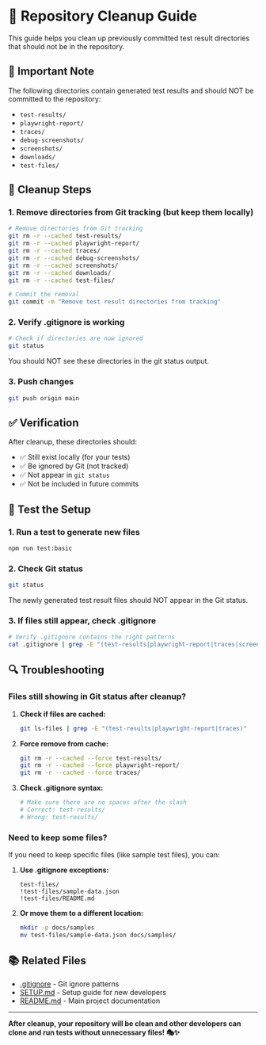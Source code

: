 # 🧹 Repository Cleanup Guide

This guide helps you clean up previously committed test result directories that should not be in the repository.

## 🚨 Important Note

The following directories contain generated test results and should NOT be committed to the repository:
- `test-results/`
- `playwright-report/`
- `traces/`
- `debug-screenshots/`
- `screenshots/`
- `downloads/`
- `test-files/`

## 🔧 Cleanup Steps

### 1. Remove directories from Git tracking (but keep them locally)

```bash
# Remove directories from Git tracking
git rm -r --cached test-results/
git rm -r --cached playwright-report/
git rm -r --cached traces/
git rm -r --cached debug-screenshots/
git rm -r --cached screenshots/
git rm -r --cached downloads/
git rm -r --cached test-files/

# Commit the removal
git commit -m "Remove test result directories from tracking"
```

### 2. Verify .gitignore is working

```bash
# Check if directories are now ignored
git status
```

You should NOT see these directories in the git status output.

### 3. Push changes

```bash
git push origin main
```

## ✅ Verification

After cleanup, these directories should:
- ✅ Still exist locally (for your tests)
- ✅ Be ignored by Git (not tracked)
- ✅ Not appear in `git status`
- ✅ Not be included in future commits

## 🧪 Test the Setup

### 1. Run a test to generate new files
```bash
npm run test:basic
```

### 2. Check Git status
```bash
git status
```

The newly generated test result files should NOT appear in the Git status.

### 3. If files still appear, check .gitignore
```bash
# Verify .gitignore contains the right patterns
cat .gitignore | grep -E "(test-results|playwright-report|traces|screenshots|downloads)"
```

## 🔍 Troubleshooting

### **Files still showing in Git status after cleanup?**

1. **Check if files are cached:**
   ```bash
   git ls-files | grep -E "(test-results|playwright-report|traces)"
   ```

2. **Force remove from cache:**
   ```bash
   git rm -r --cached --force test-results/
   git rm -r --cached --force playwright-report/
   git rm -r --cached --force traces/
   ```

3. **Check .gitignore syntax:**
   ```bash
   # Make sure there are no spaces after the slash
   # Correct: test-results/
   # Wrong: test-results/ 
   ```

### **Need to keep some files?**

If you need to keep specific files (like sample test files), you can:

1. **Use .gitignore exceptions:**
   ```gitignore
   test-files/
   !test-files/sample-data.json
   !test-files/README.md
   ```

2. **Or move them to a different location:**
   ```bash
   mkdir -p docs/samples
   mv test-files/sample-data.json docs/samples/
   ```

## 📚 Related Files

- [.gitignore](./.gitignore) - Git ignore patterns
- [SETUP.md](./SETUP.md) - Setup guide for new developers
- [README.md](./README.md) - Main project documentation

---

**After cleanup, your repository will be clean and other developers can clone and run tests without unnecessary files! 🎭✨**
